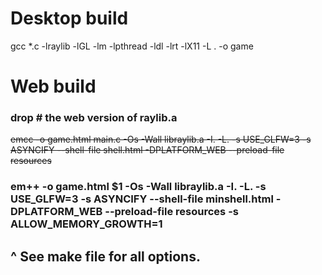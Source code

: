 # Desktop build
gcc *.c -lraylib -lGL -lm -lpthread -ldl -lrt -lX11 -L . -o game


# Web build 
### drop # the web version of raylib.a 
~~emcc -o game.html main.c -Os -Wall libraylib.a -I. -L. -s USE_GLFW=3 -s ASYNCIFY --shell-file shell.html -DPLATFORM_WEB --preload-file resources~~

### em++ -o game.html $1 -Os -Wall libraylib.a -I. -L. -s USE_GLFW=3 -s ASYNCIFY --shell-file minshell.html -DPLATFORM_WEB --preload-file resources -s ALLOW_MEMORY_GROWTH=1
## ^ See make file for all options. 
